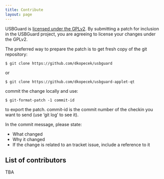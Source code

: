 ```yaml
---
title: Contribute
layout: page
---
```


USBGuard is [licensed under the GPLv2](/license). By submitting a patch for inclusion in the USBGuard project, you are agreeing to license your changes under the GPLv2.

The preferred way to prepare the patch is to get fresh copy of the git repository:

    $ git clone https://github.com/dkopecek/usbguard

or

    $ git clone https://github.com/dkopecek/usbguard-applet-qt

commit the change locally and use:

    $ git-format-patch -1 commit-id

to export the patch. commit-id is the commit number of the checkin you want to send (use ‘git log’ to see it).

In the commit message, please state:

 * What changed
 * Why it changed
 * If the change is related to an tracket issue, include a reference to it

## List of contributors

TBA
